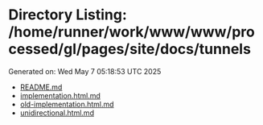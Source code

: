 # Directory Listing: /home/runner/work/www/www/processed/gl/pages/site/docs/tunnels
Generated on: Wed May  7 05:18:53 UTC 2025

- [README.md](README.md)
- [implementation.html.md](implementation.html.md)
- [old-implementation.html.md](old-implementation.html.md)
- [unidirectional.html.md](unidirectional.html.md)
